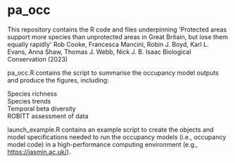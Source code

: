 # pa_occ

This repository contains the R code and files underpinning 'Protected areas support more species than unprotected areas in Great Britain, but lose them equally rapidly'
Rob Cooke, Francesca Mancini, Robin J. Boyd, Karl L. Evans, Anna Shaw, Thomas J. Webb, Nick J. B. Isaac
Biological Conservation (2023)

pa_occ.R contains the script to summarise the occupancy model outputs and produce the figures, including:

Species richness  
Species trends  
Temporal beta diversity  
ROBITT assessment of data  

launch_example.R contains an example script to create the objects and model specifications needed to run the occupancy models (i.e., occupancy model code) in a high-performance computing environment (e.g., https://jasmin.ac.uk/).
